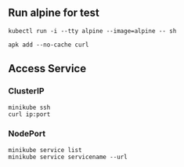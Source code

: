 ## Run alpine for test
```shell
kubectl run -i --tty alpine --image=alpine -- sh

apk add --no-cache curl
```

## Access Service
### ClusterIP
```shell
minikube ssh
curl ip:port
```
### NodePort
```shell
minikube service list
minikube service servicename --url
```